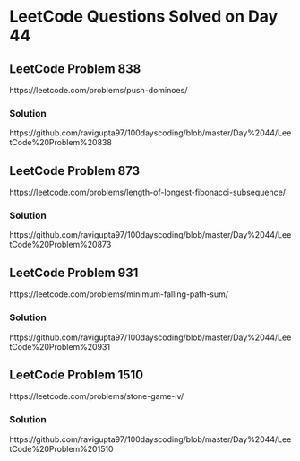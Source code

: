 # LeetCode Questions Solved on Day 44

<h2>LeetCode Problem 838</h2>  https://leetcode.com/problems/push-dominoes/
<h3>Solution</h3>  https://github.com/ravigupta97/100dayscoding/blob/master/Day%2044/LeetCode%20Problem%20838

<h2>LeetCode Problem 873</h2>  https://leetcode.com/problems/length-of-longest-fibonacci-subsequence/
<h3>Solution</h3>  https://github.com/ravigupta97/100dayscoding/blob/master/Day%2044/LeetCode%20Problem%20873

<h2>LeetCode Problem 931</h2>  https://leetcode.com/problems/minimum-falling-path-sum/
<h3>Solution</h3>  https://github.com/ravigupta97/100dayscoding/blob/master/Day%2044/LeetCode%20Problem%20931

<h2>LeetCode Problem 1510</h2>  https://leetcode.com/problems/stone-game-iv/
<h3>Solution</h3>  https://github.com/ravigupta97/100dayscoding/blob/master/Day%2044/LeetCode%20Problem%201510
